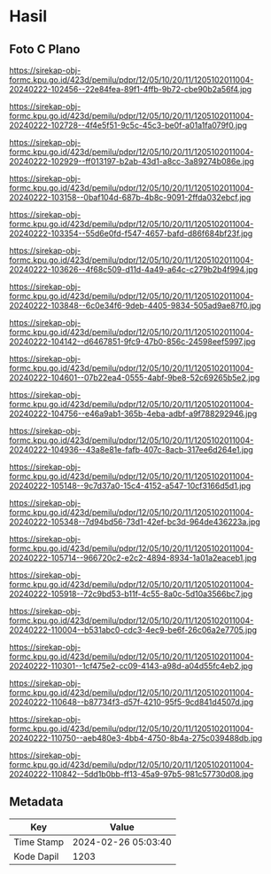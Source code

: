 # Hasil

## Foto C Plano

https://sirekap-obj-formc.kpu.go.id/423d/pemilu/pdpr/12/05/10/20/11/1205102011004-20240222-102456--22e84fea-89f1-4ffb-9b72-cbe90b2a56f4.jpg

https://sirekap-obj-formc.kpu.go.id/423d/pemilu/pdpr/12/05/10/20/11/1205102011004-20240222-102728--4f4e5f51-9c5c-45c3-be0f-a01a1fa079f0.jpg

https://sirekap-obj-formc.kpu.go.id/423d/pemilu/pdpr/12/05/10/20/11/1205102011004-20240222-102929--ff013197-b2ab-43d1-a8cc-3a89274b086e.jpg

https://sirekap-obj-formc.kpu.go.id/423d/pemilu/pdpr/12/05/10/20/11/1205102011004-20240222-103158--0baf104d-687b-4b8c-9091-2ffda032ebcf.jpg

https://sirekap-obj-formc.kpu.go.id/423d/pemilu/pdpr/12/05/10/20/11/1205102011004-20240222-103354--55d6e0fd-f547-4657-bafd-d86f684bf23f.jpg

https://sirekap-obj-formc.kpu.go.id/423d/pemilu/pdpr/12/05/10/20/11/1205102011004-20240222-103626--4f68c509-d11d-4a49-a64c-c279b2b4f994.jpg

https://sirekap-obj-formc.kpu.go.id/423d/pemilu/pdpr/12/05/10/20/11/1205102011004-20240222-103848--6c0e34f6-9deb-4405-9834-505ad9ae87f0.jpg

https://sirekap-obj-formc.kpu.go.id/423d/pemilu/pdpr/12/05/10/20/11/1205102011004-20240222-104142--d6467851-9fc9-47b0-856c-24598eef5997.jpg

https://sirekap-obj-formc.kpu.go.id/423d/pemilu/pdpr/12/05/10/20/11/1205102011004-20240222-104601--07b22ea4-0555-4abf-9be8-52c69265b5e2.jpg

https://sirekap-obj-formc.kpu.go.id/423d/pemilu/pdpr/12/05/10/20/11/1205102011004-20240222-104756--e46a9ab1-365b-4eba-adbf-a9f788292946.jpg

https://sirekap-obj-formc.kpu.go.id/423d/pemilu/pdpr/12/05/10/20/11/1205102011004-20240222-104936--43a8e81e-fafb-407c-8acb-317ee6d264e1.jpg

https://sirekap-obj-formc.kpu.go.id/423d/pemilu/pdpr/12/05/10/20/11/1205102011004-20240222-105148--9c7d37a0-15c4-4152-a547-10cf3166d5d1.jpg

https://sirekap-obj-formc.kpu.go.id/423d/pemilu/pdpr/12/05/10/20/11/1205102011004-20240222-105348--7d94bd56-73d1-42ef-bc3d-964de436223a.jpg

https://sirekap-obj-formc.kpu.go.id/423d/pemilu/pdpr/12/05/10/20/11/1205102011004-20240222-105714--966720c2-e2c2-4894-8934-1a01a2eaceb1.jpg

https://sirekap-obj-formc.kpu.go.id/423d/pemilu/pdpr/12/05/10/20/11/1205102011004-20240222-105918--72c9bd53-b11f-4c55-8a0c-5d10a3566bc7.jpg

https://sirekap-obj-formc.kpu.go.id/423d/pemilu/pdpr/12/05/10/20/11/1205102011004-20240222-110004--b531abc0-cdc3-4ec9-be6f-26c06a2e7705.jpg

https://sirekap-obj-formc.kpu.go.id/423d/pemilu/pdpr/12/05/10/20/11/1205102011004-20240222-110301--1cf475e2-cc09-4143-a98d-a04d55fc4eb2.jpg

https://sirekap-obj-formc.kpu.go.id/423d/pemilu/pdpr/12/05/10/20/11/1205102011004-20240222-110648--b87734f3-d57f-4210-95f5-9cd841d4507d.jpg

https://sirekap-obj-formc.kpu.go.id/423d/pemilu/pdpr/12/05/10/20/11/1205102011004-20240222-110750--aeb480e3-4bb4-4750-8b4a-275c039488db.jpg

https://sirekap-obj-formc.kpu.go.id/423d/pemilu/pdpr/12/05/10/20/11/1205102011004-20240222-110842--5dd1b0bb-ff13-45a9-97b5-981c57730d08.jpg


## Metadata

| Key        | Value               |
| ---------- | ------------------- |
| Time Stamp | 2024-02-26 05:03:40 |
| Kode Dapil | 1203                |



